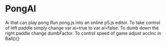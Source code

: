 # PongAI
Ai that can play pong
Run pong.js into an online p5.js editor.
To take control of left paddle simply change var ai=true  to  var ai=false.
To dumb down the right paddle change dumbFactor.
To control speed of game adjust accInc in Ball(){}
